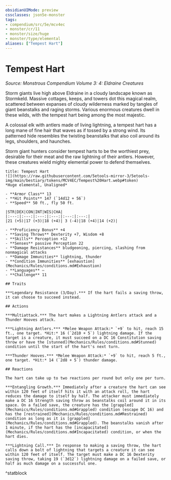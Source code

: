 ```yaml
---
obsidianUIMode: preview
cssclasses: json5e-monster
tags:
- compendium/src/5e/mcv4ec
- monster/cr/11
- monster/size/huge
- monster/type/elemental
aliases: ["Tempest Hart"]
---
```

# Tempest Hart
*Source: Monstrous Compendium Volume 3: 4: Eldraine Creatures*  

Storm giants live high above Eldraine in a cloudy landscape known as Stormkeld. Massive cottages, keeps, and towers dot this magical realm, scattered between expanses of cloudy wilderness marked by tangles of giant beanstalks and raging storms. Various enormous creatures dwell in these wilds, with the tempest hart being among the most majestic.

A colossal elk with antlers made of living lightning, a tempest hart has a long mane of fine hair that waves as if tossed by a strong wind. Its patterned hide resembles the twisting beanstalks that also coil around its legs, shoulders, and haunches.

Storm giant hunters consider tempest harts to be the worthiest prey, desirable for their meat and the raw lightning of their antlers. However, these creatures wield mighty elemental power to defend themselves.

```ad-statblock
title: Tempest Hart
![](https://raw.githubusercontent.com/5etools-mirror-3/5etools-img/main/bestiary/tokens/MCV4EC/Tempest%20Hart.webp#token)
*Huge elemental, Unaligned*

- **Armor Class** 13
- **Hit Points** 147 (`14d12 + 56`)
- **Speed** 50 ft., fly 50 ft.

|STR|DEX|CON|INT|WIS|CHA|
|:---:|:---:|:---:|:---:|:---:|:---:|
|21 (+5)|17 (+3)|18 (+4)| 3 (-4)|18 (+4)|14 (+2)|

- **Proficiency Bonus** +4
- **Saving Throws** Dexterity +7, Wisdom +8
- **Skills** Perception +12
- **Senses** passive Perception 22
- **Damage Resistances** bludgeoning, piercing, slashing from nonmagical attacks
- **Damage Immunities** lightning, thunder
- **Condition Immunities** [exhaustion](Mechanics/Rules/conditions.md#Exhaustion)
- **Languages** —
- **Challenge** 11

## Traits

***Legendary Resistance (3/Day).*** If the hart fails a saving throw, it can choose to succeed instead.

## Actions

***Multiattack.*** The hart makes a Lightning Antlers attack and a Thunder Hooves attack.

***Lightning Antlers.*** *Melee Weapon Attack:* `+9` to hit, reach 15 ft., one target. *Hit:* 16 (`2d10 + 5`) lightning damage. If the target is a creature, it must succeed on a DC 16 Constitution saving throw or have the [stunned](Mechanics/Rules/conditions.md#Stunned) condition until the start of the hart's next turn.

***Thunder Hooves.*** *Melee Weapon Attack:* `+9` to hit, reach 5 ft., one target. *Hit:* 14 (`2d8 + 5`) thunder damage.

## Reactions

The hart can take up to two reactions per round but only one per turn.

***Entangling Growth.*** Immediately after a creature the hart can see within 120 feet of itself hits it with an attack roll, the hart reduces the damage to itself by half. The attacker must immediately make a DC 16 Strength saving throw as beanstalks coil around it in its space. On a failed save, the creature has the [grappled](Mechanics/Rules/conditions.md#Grappled) condition (escape DC 16) and has the [restrained](Mechanics/Rules/conditions.md#Restrained) condition as long as it is [grappled](Mechanics/Rules/conditions.md#Grappled). The beanstalks vanish after 1 minute, if the hart has the [incapacitated](Mechanics/Rules/conditions.md#Incapacitated) condition, or when the hart dies.

***Lightning Call.*** In response to making a saving throw, the hart calls down a bolt of lightning that targets a creature it can see within 120 feet of itself. The target must make a DC 16 Dexterity saving throw, taking 19 (`3d12`) lightning damage on a failed save, or half as much damage on a successful one.
```
^statblock